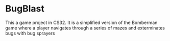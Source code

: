 # BugBlast
This a game project in CS32. It is a simplified version of the Bomberman game 
where a player navigates through a series of mazes and exterminates bugs with bug sprayers
